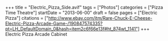 +++
title = "Electric_Pizza_Side.avif"
tags = ["Photos"]
categories = ["Pizza Time Theatre"]
startDate = "2013-06-00"
draft = false
pages = ["Electric Pizza"]
citations = ["http://www.ebay.com/itm/Rare-Chuck-E-Cheese-Electric-Pizza-Arcade-Game-/190847574335?pt=LH_DefaultDomain_0&hash=item2c6f66e13f#ht_874wt_1141"]
+++
Electric Pizza Arcade Cabinet

